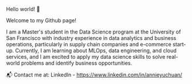 Hello world! 👋

Welcome to my Github page! 

I am a Master's student in the Data Science program at the University of San Francisco with industry experience in data analytics and business operations, particularly in supply chain companies and e-commerce start-up. Currently, I am learning about MLOps, data engineering, and cloud services, and I am excited to apply my data science skills to solve real-world problems and identify business opportunities.


📬 Contact me at:
LinkedIn - https://www.linkedin.com/in/annieyuchuan/
